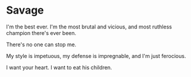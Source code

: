 # Savage
I'm the best ever. I'm the most brutal and vicious, and most ruthless champion there's ever been. 

There's no one can stop me. 

My style is﻿ impetuous, my defense is impregnable, and I'm just ferocious. 

I want your heart. I want to eat his children.
